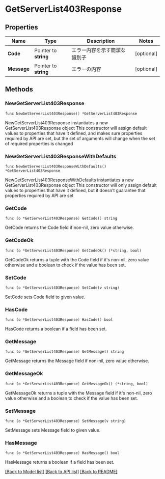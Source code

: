 # GetServerList403Response

## Properties

Name | Type | Description | Notes
------------ | ------------- | ------------- | -------------
**Code** | Pointer to **string** | エラー内容を示す簡潔な識別子 | [optional] 
**Message** | Pointer to **string** | エラーの内容 | [optional] 

## Methods

### NewGetServerList403Response

`func NewGetServerList403Response() *GetServerList403Response`

NewGetServerList403Response instantiates a new GetServerList403Response object
This constructor will assign default values to properties that have it defined,
and makes sure properties required by API are set, but the set of arguments
will change when the set of required properties is changed

### NewGetServerList403ResponseWithDefaults

`func NewGetServerList403ResponseWithDefaults() *GetServerList403Response`

NewGetServerList403ResponseWithDefaults instantiates a new GetServerList403Response object
This constructor will only assign default values to properties that have it defined,
but it doesn't guarantee that properties required by API are set

### GetCode

`func (o *GetServerList403Response) GetCode() string`

GetCode returns the Code field if non-nil, zero value otherwise.

### GetCodeOk

`func (o *GetServerList403Response) GetCodeOk() (*string, bool)`

GetCodeOk returns a tuple with the Code field if it's non-nil, zero value otherwise
and a boolean to check if the value has been set.

### SetCode

`func (o *GetServerList403Response) SetCode(v string)`

SetCode sets Code field to given value.

### HasCode

`func (o *GetServerList403Response) HasCode() bool`

HasCode returns a boolean if a field has been set.

### GetMessage

`func (o *GetServerList403Response) GetMessage() string`

GetMessage returns the Message field if non-nil, zero value otherwise.

### GetMessageOk

`func (o *GetServerList403Response) GetMessageOk() (*string, bool)`

GetMessageOk returns a tuple with the Message field if it's non-nil, zero value otherwise
and a boolean to check if the value has been set.

### SetMessage

`func (o *GetServerList403Response) SetMessage(v string)`

SetMessage sets Message field to given value.

### HasMessage

`func (o *GetServerList403Response) HasMessage() bool`

HasMessage returns a boolean if a field has been set.


[[Back to Model list]](../README.md#documentation-for-models) [[Back to API list]](../README.md#documentation-for-api-endpoints) [[Back to README]](../README.md)


